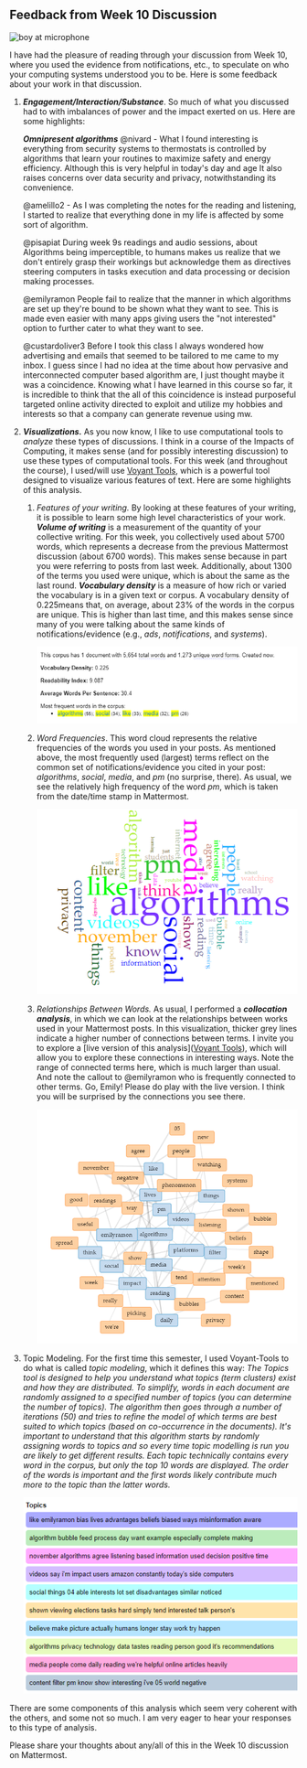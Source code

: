 ## Feedback from Week 10 Discussion

![boy at microphone](https://images.unsplash.com/photo-1453738773917-9c3eff1db985?q=80&w=1770&auto=format&fit=crop&ixlib=rb-4.0.3&ixid=M3wxMjA3fDB8MHxwaG90by1wYWdlfHx8fGVufDB8fHx8fA%3D%3D)

I have had the pleasure of reading through your discussion from Week 10, where you used the evidence from notifications, etc., to speculate on who your computing systems understood you to be. Here is some feedback about your work in that discussion.

1. ***Engagement/Interaction/Substance***. So much of what you discussed had to with imbalances of power and the impact exerted on us. Here are some highlights:

   

   ***Omnipresent algorithms***
   @nivard -  What I found interesting is everything from security systems to thermostats is controlled by algorithms that learn your routines to maximize safety and energy efficiency. Although this is very helpful in today's day and age  It also raises concerns over data security and privacy, notwithstanding its convenience.

   @amelillo2 -  As I was completing the notes for the reading and listening, I started to realize that everything done in my life is affected by some sort of algorithm.

   @pisapiat During week 9s readings and audio sessions, about Algorithms being imperceptible, to humans makes us realize that we don't entirely grasp their workings but acknowledge them as directives steering computers in tasks execution and data processing or decision making processes.

   @emilyramon  People fail to realize that the manner in which algorithms are set up they're bound to be shown what they want to see. This is made even easier with many apps giving users the "not interested" option to further cater to what they want to see. 

   @custardoliver3 Before I took this class I always wondered how advertising and emails that seemed to be tailored to me came to my inbox. I guess since I had no idea at the time about how pervasive and interconnected computer based algorithm are, I just thought maybe it was a coincidence. Knowing what I have learned in this course so far, it is incredible to think that the all of this coincidence is instead purposeful targeted online activity directed to exploit and utilize my hobbies and interests so that a company can generate revenue using mw.

   

2. ***Visualizations.*** As you now know, I like to use computational tools to *analyze* these types of discussions. I think in a course of the Impacts of Computing, it makes sense (and for possibly interesting discussion) to use these types of computational tools. For this week (and throughout the course), I used/will use [Voyant Tools](https://voyant-tools.org/), which is a powerful tool designed to visualize various features of text. Here are some highlights of this analysis.

   1. *Features of your writing.*  By looking at these features of your writing, it is possible to learn some high level characteristics of your work. ***Volume of writing*** is a measurement of the quantity of your collective writing. For this week, you collectively used about 5700 words, which represents a decrease from the previous Mattermost discussion (about 6700 words). This makes sense because in part you were referring to posts from last week.  Additionally, about 1300 of the terms you used were unique, which is about the same as the last round. ***Vocabulary density*** is a measure of how rich or varied the vocabulary is in a given text or corpus. A vocabulary density of 0.225means that, on average, about 23% of the words in the corpus are unique. This is higher than last time, and this makes sense since many of you were talking about the same kinds of notifications/evidence (e.g., *ads*, *notifications*, and *systems*).

      ![summary of features of writing for this week](https://github.com/drardito/impactsofcomputingfall2024/blob/main/Images/Impacts%20FA24%20Week8%20Features.png?raw=true)

   2. *Word Frequencies*. This word cloud represents the relative frequencies of the words you used in your posts. As mentioned above, the most frequently used (largest) terms reflect on the common set of notifications/evidence you cited in your post: *algorithms*, *social*, *media*, and *pm* (no surprise, there). As usual, we see the relatively high frequency of the word *pm*, which is taken from the date/time stamp in Mattermost. 

      ![wordcloud](https://github.com/drardito/impactsofcomputingfall2024/blob/main/Images/Impacts%20FA24%20Week8%20Wordcloud.png?raw=true)

   3. *Relationships Between Words.* As usual, I performed a ***collocation analysis***, in which we can look at the relationships between works used in your Mattermost posts. In this visualization, thicker grey lines indicate a higher number of connections between terms. I invite you to explore a [live version of this analysis]([Voyant Tools](https://voyant-tools.org/?corpus=12cdc70b376f12f8cb05c6ab48ca7691&query=algorithms&query=social&query=lives&query=reading&query=impact&query=daily&query=media&query=platforms&query=videos&query=think&query=like&query=things&query=pm&query=filter&query=emilyramon&context=7&view=CollocatesGraph)), which will allow you to explore these connections in interesting ways. Note the range of connected terms here, which is much larger than usual. And note the callout to @emilyramon who is frequently connected to other terms. Go, Emily!  Please do play with the live version. I think you will be surprised by the connections you see there.

      ![word link chart](https://github.com/drardito/impactsofcomputingfall2024/blob/main/Images/Impacts%20FA24%20Week8%20Collocations.png?raw=true)

4. Topic Modeling. For the first time this semester, I used Voyant-Tools to do what is called *topic modeling*, which it defines this way: *The Topics tool is designed to help you understand what topics (term clusters) exist and how they are distributed. To simplify, words in each document are randomly assigned to a specified number of topics (you can determine the number of topics). The algorithm then goes through a number of iterations (50) and tries to refine the model of which terms are best suited to which topics (based on co-occurrence in the documents). It's important to understand that this algorithm starts by randomly assigning words to topics and so every time topic modelling is run you are likely to get different results. Each topic technically contains every word in the corpus, but only the top 10 words are displayed. The order of the words is important and the first words likely contribute much more to the topic than the latter words.*

   ![diagram of a topic model](https://github.com/drardito/impactsofcomputingfall2024/blob/main/Images/Impacts%20FA24%20Week8%20Topics.png?raw=true)

There are some components of this analysis which seem very coherent with the others, and some not so much. I am very eager to hear your responses to this type of analysis.

Please share your thoughts about any/all of this in the Week 10 discussion on Mattermost.
